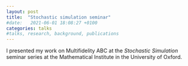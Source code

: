 ```yaml
---
layout: post
title:  "Stochastic simulation seminar"
#date:   2021-06-01 18:08:27 +0100
categories: talks
#talks, research, background, publications
---
```


I presented my work on Multifidelity ABC at the *Stochastic Simulation*
seminar series at the Mathematical Institute in the University of Oxford.
